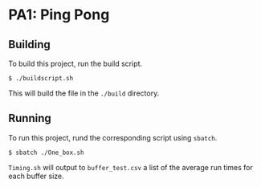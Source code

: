 # PA1: Ping Pong
## Building
To build this project, run the build script.

```
$ ./buildscript.sh
```

This will build the file in the `./build` directory.

## Running
To run this project, rund the corresponding script using `sbatch`.

```
$ sbatch ./One_box.sh
```

`Timing.sh` will output to `buffer_test.csv` a list of the average run times
for each buffer size.